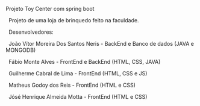 Projeto Toy Center com spring boot

&nbsp;
Projeto de uma loja de brinquedo feito na faculdade. 

&nbsp;
Desenvolvedores:

&nbsp;
 João Vítor Moreira Dos Santos Neris - BackEnd e Banco de dados (JAVA e MONGODB) 

 &nbsp;
 Fábio Monte Alves - FrontEnd e BackEnd (HTML, CSS, JAVA) 
 
&nbsp;
 Guilherme Cabral de Lima - FrontEnd (HTML, CSS e JS) 
 
&nbsp;
 Matheus Godoy dos Reis - FrontEnd (HTML e CSS) 
 
&nbsp;
 Jósé Henrique Almeida Motta - FrontEnd (HTML e CSS) 

 
